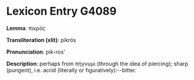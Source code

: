 # Lexicon Entry G4089

**Lemma**: πικρός

**Transliteration (xlit)**: pikrós

**Pronunciation**: pik-ros'

**Description**:
perhaps from πήγνυμι (through the idea of piercing); sharp (pungent), i.e. acrid (literally or figuratively):--bitter.
